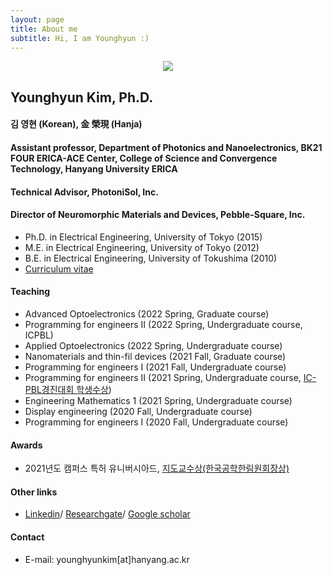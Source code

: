 ```yaml
---
layout: page
title: About me
subtitle: Hi, I am Younghyun :)
---
```


<p align="center"><img src="https://user-images.githubusercontent.com/32427749/130535244-3c8956f4-23e3-4b1b-92f9-a2343ab566b3.png"></p>

## Younghyun Kim, Ph.D.
#### 김 영현 (Korean), 金 榮現 (Hanja)
#### Assistant professor, Department of Photonics and Nanoelectronics, BK21 FOUR ERICA-ACE Center, College of Science and Convergence Technology, Hanyang University ERICA
#### Technical Advisor, PhotoniSol, Inc.
#### Director of Neuromorphic Materials and Devices, Pebble-Square, Inc.

- Ph.D. in Electrical Engineering, University of Tokyo (2015)
- M.E. in Electrical Engineering, University of Tokyo (2012) 
- B.E. in Electrical Engineering, University of Tokushima (2010)
- [Curriculum vitae](https://yh2424.github.io/cv)

#### Teaching
- Advanced Optoelectronics  (2022 Spring, Graduate course)
- Programming for engineers II  (2022 Spring, Undergraduate course, ICPBL)
- Applied Optoelectronics  (2022 Spring, Undergraduate course)
- Nanomaterials and thin-fil devices (2021 Fall, Graduate course)
- Programming for engineers I (2021 Fall, Undergraduate course)
- Programming for engineers II (2021 Spring, Undergraduate course, [IC-PBL경진대회 학생수상](https://yh2424.github.io/2021-08-11-Award/))
- Engineering Mathematics 1 (2021 Spring, Undergraduate course)
- Display engineering (2020 Fall, Undergraduate course)
- Programming for engineers I (2020 Fall, Undergraduate course)

#### Awards
- 2021년도 캠퍼스 특허 유니버시아드, [지도교수상(한국공학한림원회장상)](https://yh2424.github.io/2021-11-24-CPU/) 

#### Other links
- [Linkedin](https://www.linkedin.com/in/younghyun-kim-6806b5119)/  [Researchgate](https://www.researchgate.net/profile/Younghyun_Kim4)/ [Google scholar](https://scholar.google.com/citations?user=-X-RZCgAAAAJ&hl=en)

#### Contact
- E-mail: younghyunkim[at]hanyang.ac.kr

<!--- 
![image](https://user-images.githubusercontent.com/32427749/127579757-95fe1d97-7820-4485-acfe-42483abd727e.png)
![image](https://user-images.githubusercontent.com/32427749/130535244-3c8956f4-23e3-4b1b-92f9-a2343ab566b3.png)
--->